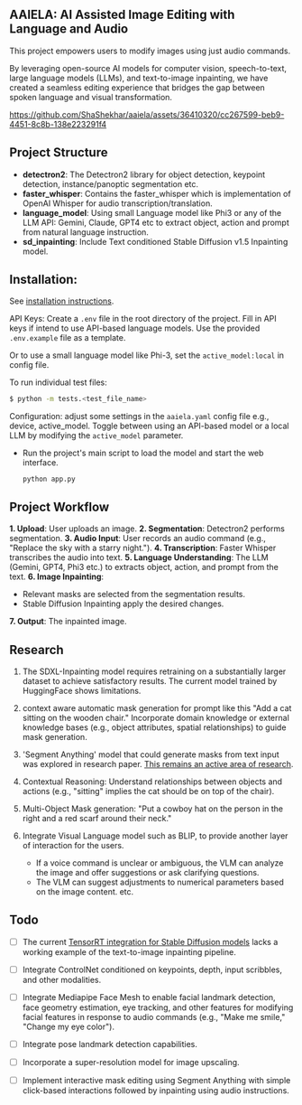 ## AAIELA: AI Assisted Image Editing with Language and Audio

This project empowers users to modify images using just audio commands.

By leveraging open-source AI models for computer vision, speech-to-text, large language models (LLMs),
and text-to-image inpainting, we have created a seamless editing experience that bridges the gap between
spoken language and visual transformation.

https://github.com/ShaShekhar/aaiela/assets/36410320/cc267599-beb9-4451-8c8b-138e223291f4

## Project Structure

- **detectron2**: The Detectron2 library for object detection, keypoint detection, instance/panoptic segmentation etc.
- **faster_whisper**: Contains the faster_whisper which is implementation of OpenAI Whisper for audio transcription/translation.
- **language_model**: Using small Language model like Phi3 or any of the LLM API: Gemini, Claude, GPT4 etc to extract object, action and prompt from natural language instruction.
- **sd_inpainting**: Include Text conditioned Stable Diffusion v1.5 Inpainting model.

## Installation:

See [installation instructions](INSTALL.md).

API Keys: Create a `.env` file in the root directory of the project. Fill in API keys if intend to use API-based
language models. Use the provided `.env.example` file as a template.

Or to use a small language model like Phi-3, set the `active_model:local` in config file.

To run individual test files:

```bash
$ python -m tests.<test_file_name>
```

Configuration: adjust some settings in the `aaiela.yaml` config file e.g., device, active_model.
Toggle between using an API-based model or a local LLM by modifying the `active_model` parameter.

- Run the project's main script to load the model and start the web interface.

  `python app.py`

## Project Workflow

**1. Upload**: User uploads an image.
**2. Segmentation**: Detectron2 performs segmentation.
**3. Audio Input**: User records an audio command (e.g., "Replace the sky with a starry night.").
**4. Transcription**: Faster Whisper transcribes the audio into text.
**5. Language Understanding**: The LLM (Gemini, GPT4, Phi3 etc.) to extracts object, action, and prompt from the text.
**6. Image Inpainting**:

- Relevant masks are selected from the segmentation results.
- Stable Diffusion Inpainting apply the desired changes.

**7. Output**: The inpainted image.

## Research

1. The SDXL-Inpainting model requires retraining on a substantially larger dataset to achieve satisfactory results. The current model trained by HuggingFace shows limitations.

2. context aware automatic mask generation for prompt like this "Add a cat sitting on the wooden chair." Incorporate domain knowledge or external knowledge bases (e.g., object attributes, spatial relationships) to guide mask generation.

3. 'Segment Anything' model that could generate masks from text input was explored in research paper. [This remains an active area of research](https://github.com/IDEA-Research/Grounded-Segment-Anything).

4. Contextual Reasoning: Understand relationships between objects and actions (e.g., "sitting" implies the cat should be on top of the chair).

5. Multi-Object Mask generation: "Put a cowboy hat on the person in the right and a red scarf around their neck."

6. Integrate Visual Language model such as BLIP, to provide another layer of interaction for the users.
   - If a voice command is unclear or ambiguous, the VLM can analyze the image and offer
     suggestions or ask clarifying questions.
   - The VLM can suggest adjustments to numerical parameters based on the image content.
     etc.

## Todo

- [ ] The current [TensorRT integration for Stable Diffusion models](https://github.com/NVIDIA/TensorRT/tree/release/10.0/demo/Diffusion) lacks a working example of the text-to-image inpainting pipeline.

- [ ] Integrate ControlNet conditioned on keypoints, depth, input scribbles, and other modalities.

- [ ] Integrate Mediapipe Face Mesh to enable facial landmark detection, face geometry estimation,
      eye tracking, and other features for modifying facial features in response to audio commands (e.g., "Make me smile," "Change my eye color").

- [ ] Integrate pose landmark detection capabilities.
- [ ] Incorporate a super-resolution model for image upscaling.
- [ ] Implement interactive mask editing using Segment Anything with simple click-based interactions followed by inpainting using audio instructions.
